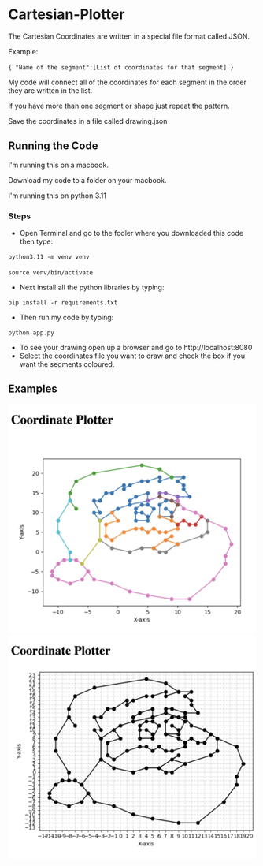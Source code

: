 # Cartesian-Plotter
The Cartesian Coordinates are written in a special file format called JSON.

Example:

`{
    "Name of the segment":[List of coordinates for that segment]
}`

My code will connect all of the coordinates for each segment in the order they are written in the list.

If you have more than one segment or shape just repeat the pattern.

Save the coordinates in a file called drawing.json

## Running the Code
I'm running this on a macbook.

Download my code to a folder on your macbook.

I'm running this on python 3.11

### Steps

* Open Terminal and go to the fodler where you downloaded this code then type:
```
python3.11 -m venv venv

source venv/bin/activate
```

* Next install all the python libraries by typing:

```
pip install -r requirements.txt
```
* Then run my code by typing:
```
python app.py
```
* To see your drawing open up a browser and go to http://localhost:8080 
* Select the coordinates file you want to draw and check the box if you want the segments coloured.

## Examples
<img src="Coloured.png">
<img src="BlackAndWhite.png">
